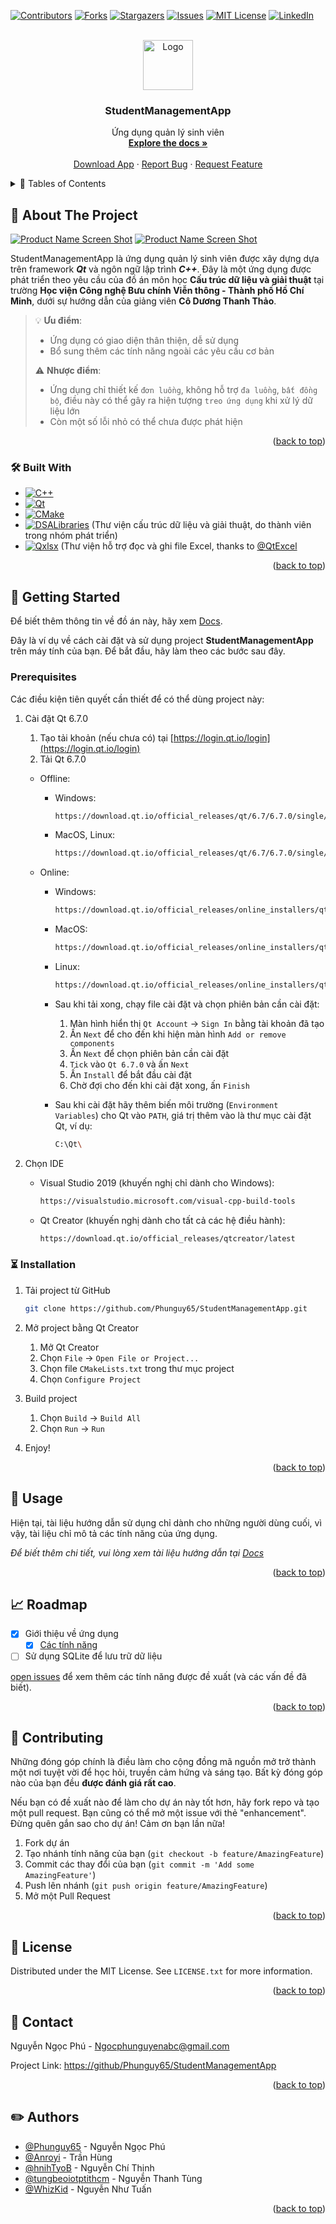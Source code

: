 <!-- Improved compatibility of back to top link: See: https://github.com/othneildrew/Best-README-Template/pull/73 -->
<a name="readme-top"></a>
<!--
*** Thanks for checking out the Best-README-Template. If you have a suggestion
*** that would make this better, please fork the repo and create a pull request
*** or simply open an issue with the tag "enhancement".
*** Don't forget to give the project a star!
*** Thanks again! Now go create something AMAZING! :D
-->

<!-- PROJECT SHIELDS -->
<!--
*** I'm using markdown "reference style" links for readability.
*** Reference links are enclosed in brackets [ ] instead of parentheses ( ).
*** See the bottom of this document for the declaration of the reference variables
*** for contributors-url, forks-url, etc. This is an optional, concise syntax you may use.
*** https://www.markdownguide.org/basic-syntax/#reference-style-links
-->
[![Contributors][contributors-shield]][contributors-url]
[![Forks][forks-shield]][forks-url]
[![Stargazers][stars-shield]][stars-url]
[![Issues][issues-shield]][issues-url]
[![MIT License][license-shield]][license-url]
[![LinkedIn][linkedin-shield]][linkedin-url]

<!-- PROJECT LOGO -->
<br />
<div align="center">
  <a href="https://github.com/Phunguy65/StudentManagementApp">
    <img src="assets/images/StudentManagementAppIcon.png" alt="Logo" width="80" height="80">
  </a>

<h3 align="center">StudentManagementApp</h3>

  <p align="center">
    Ứng dụng quản lý sinh viên
    <br />
    <a href="https://github.com/Phunguy65/StudentManagementApp/"><strong>Explore the docs »</strong></a>
    <br />
    <br />
    <a href="https://github.com/Phunguy65/StudentManagementApp">Download App</a>
    ·
    <a href="https://github.com/Phunguy65/StudentManagementApp/issues/new?labels=bug&template=bug_report.md">Report Bug</a>
    ·
    <a href="https://github.com/Phunguy65/StudentManagementApp/issues/new?labels=enhancement&template=feature_request.md">Request Feature</a>
  </p>
</div>

<!-- TABLE OF CONTENTS -->
<details>
  <summary>&#128221; Tables of Contents</summary>
  <ol>
    <li>
      <a href="#monocle_face-about-the-project">About The Project</a>
      <ul>
        <li><a href="#hammer_and_wrench-built-with">Built With</a></li>
      </ul>
    </li>
    <li>
      <a href="#checkered_flag-getting-started">Getting Started</a>
      <ul>
        <li><a href="#prerequisites">Prerequisites</a></li>
        <li><a href="#hourglass_flowing_sand-installation">Installation</a></li>
      </ul>
    </li>
    <li><a href="#dart-usage">Usage</a></li>
    <li><a href="#chart_with_upwards_trend-roadmap">Roadmap</a></li>
    <li><a href="#tada-contributing">Contributing</a></li>
    <li><a href="#page_with_curl-license">License</a></li>
    <li><a href="#email-contact">Contact</a></li>
    <li><a href="#pencil2-authors">Authors</a></li>
  </ol>
</details>

<!-- ABOUT THE PROJECT -->
## :monocle_face: About The Project

[![Product Name Screen Shot][product-screenshot-01]](https://example.com)
[![Product Name Screen Shot][product-screenshot-02]](https://example.com)

StudentManagementApp là ứng dụng quản lý sinh viên được xây dựng dựa trên framework ***Qt*** và ngôn ngữ lập trình ***C++***.
Đây là một ứng dụng được phát triển theo yêu cầu của đồ án môn học **Cấu trúc dữ liệu và giải thuật** tại trường **Học viện Công nghệ Bưu chính Viễn thông - Thành phố Hồ Chí Minh**, dưới sự hướng dẫn của giảng viên **Cô Dương Thanh Thảo**.

> :bulb: **Ưu điểm**:
>
> * Ứng dụng có giao diện thân thiện, dễ sử dụng
> * Bổ sung thêm các tính năng ngoài các yêu cầu cơ bản
>
> :warning: **Nhược điểm**:
>
> * Ứng dụng chỉ thiết kế `đơn luồng`, không hỗ trợ `đa luồng`, `bất đồng bộ`, điều này có thể gây ra hiện tượng `treo ứng dụng` khi xử lý dữ liệu lớn
> * Còn một số lỗi nhỏ có thể chưa được phát hiện

<p align="right">(<a href="#readme-top">back to top</a>)</p>

### :hammer_and_wrench: Built With

* [![C++][cplusplus]][cplusplus-url]
* [![Qt][qt]][qt-url]
* [![CMake][cmake]][cmake-url]
* [![DSALibraries][dsalibraries]][dsalibraries-url] (Thư viện cấu trúc dữ liệu và giải thuật, do thành viên trong nhóm phát triển)
* [![Qxlsx][qxlsx]][qxlsx-url] (Thư viện hỗ trợ đọc và ghi file Excel, thanks to [@QtExcel](https://github.com/QtExcel)

<p align="right">(<a href="#readme-top">back to top</a>)</p>

<!-- GETTING STARTED -->
## :checkered_flag: Getting Started

Để biết thêm thông tin về đồ án này, hãy xem [Docs](../docs).

Đây là ví dụ về cách cài đặt và sử dụng project **StudentManagementApp** trên máy tính của bạn. Để bắt đầu, hãy làm theo các bước sau đây.

### Prerequisites

Các điều kiện tiên quyết cần thiết để có thể dùng project này:

1. Cài đặt Qt 6.7.0

    1. Tạo tải khoản (nếu chưa có) tại [https://login.qt.io/login](https://login.qt.io/login)
    2. Tải Qt 6.7.0

      * Offline:
        * Windows:

          ```sh
          https://download.qt.io/official_releases/qt/6.7/6.7.0/single/qt-everywhere-src-6.7.0.zip
          ```

        * MacOS, Linux:

          ```sh
          https://download.qt.io/official_releases/qt/6.7/6.7.0/single/qt-everywhere-src-6.7.0.tar.xz
          ```

      * Online:

          * Windows:

            ```sh
            https://download.qt.io/official_releases/online_installers/qt-unified-windows-x64-online.exe
            ```

          * MacOS:

            ```sh
            https://download.qt.io/official_releases/online_installers/qt-unified-mac-x64-online.dmg
            ```

          * Linux:

            ```sh
            https://download.qt.io/official_releases/online_installers/qt-unified-linux-x64-online.run
            ```

          * Sau khi tải xong, chạy file cài đặt và chọn phiên bản cần cài đặt:
            1. Màn hình hiển thị `Qt Account` -> `Sign In` bằng tài khoản đã tạo
            2. Ấn `Next` để cho đến khi hiện màn hình `Add or remove components`
            3. Ấn `Next` để chọn phiên bản cần cài đặt
            4. `Tick` vào `Qt 6.7.0` và ấn `Next`
            5. Ấn `Install` để bắt đầu cài đặt
            6. Chờ đợi cho đến khi cài đặt xong, ấn `Finish`
          * Sau khi cài đặt hãy thêm biến môi trường (`Environment Variables`) cho Qt vào `PATH`, giá trị thêm vào là thư mục cài đặt Qt, ví dụ:

            ```sh
            C:\Qt\
            ```

2. Chọn IDE

    * Visual Studio 2019 (khuyến nghị chỉ dành cho Windows):

      ```sh
      https://visualstudio.microsoft.com/visual-cpp-build-tools
      ```

    * Qt Creator (khuyến nghị dành cho tất cả các hệ điều hành):

        ```sh
        https://download.qt.io/official_releases/qtcreator/latest
        ```

### :hourglass_flowing_sand: Installation

1. Tải project từ GitHub

   ```sh
   git clone https://github.com/Phunguy65/StudentManagementApp.git
   ```

2. Mở project bằng Qt Creator

    1. Mở Qt Creator
    2. Chọn `File` -> `Open File or Project...`
    3. Chọn file `CMakeLists.txt` trong thư mục project
    4. Chọn `Configure Project`

3. Build project

    1. Chọn `Build` -> `Build All`
    2. Chọn `Run` -> `Run`

4. Enjoy!

<p align="right">(<a href="#readme-top">back to top</a>)</p>

<!-- USAGE EXAMPLES -->
## :dart: Usage

Hiện tại, tài liệu hướng dẫn sử dụng chỉ dành cho những người dùng cuối, vì vậy, tài liệu chỉ mô tả các tính năng của ứng dụng.

*Để biết thêm chi tiết, vui lòng xem tài liệu hướng dẫn tại [Docs](../docs)*

<p align="right">(<a href="#readme-top">back to top</a>)</p>

<!-- ROADMAP -->
## :chart_with_upwards_trend: Roadmap

* [x] Giới thiệu về ứng dụng
  * [x] [Các tính năng](../docs/FeatureRequest.md)
* [ ] Sử dụng SQLite để lưu trữ dữ liệu

[open issues](https://github/Phunguy65/StudentManagementApp/issues) để xem thêm các tính năng được đề xuất (và các vấn đề đã biết).

<p align="right">(<a href="#readme-top">back to top</a>)</p>

<!-- CONTRIBUTING -->
## :tada: Contributing

Những đóng góp chính là điều làm cho cộng đồng mã nguồn mở trở thành một nơi tuyệt vời để học hỏi, truyền cảm hứng và sáng tạo. Bất kỳ đóng góp nào của bạn đều **được đánh giá rất cao**.

Nếu bạn có đề xuất nào để làm cho dự án này tốt hơn, hãy fork repo và tạo một pull request. Bạn cũng có thể mở một issue với thẻ "enhancement".
Đừng quên gắn sao cho dự án! Cảm ơn bạn lần nữa!

1. Fork dự án
2. Tạo nhánh tính năng của bạn (`git checkout -b feature/AmazingFeature`)
3. Commit các thay đổi của bạn (`git commit -m 'Add some AmazingFeature'`)
4. Push lên nhánh (`git push origin feature/AmazingFeature`)
5. Mở một Pull Request

<p align="right">(<a href="#readme-top">back to top</a>)</p>

<!-- LICENSE -->
## :page_with_curl: License

Distributed under the MIT License. See `LICENSE.txt` for more information.

<p align="right">(<a href="#readme-top">back to top</a>)</p>

<!-- CONTACT -->
## :email: Contact

Nguyễn Ngọc Phú - <Ngocphunguyenabc@gmail.com>

Project Link: [https://github/Phunguy65/StudentManagementApp](https://github/Phunguy65/StudentManagementApp)

<p align="right">(<a href="#readme-top">back to top</a>)</p>

<!-- ACKNOWLEDGMENTS -->
## :pencil2: Authors

* [@Phunguy65](https://github/Phunguy65) - Nguyễn Ngọc Phú
* [@Anroyi](https://github/Anroyi) - Trần Hùng
* [@hnihTyoB](https://github/hnihTyoB) - Nguyễn Chí Thịnh
* [@tungbeoiotptithcm](https://github.com/tungbeoiotptithcm) - Nguyễn Thanh Tùng
* [@WhizKid](https://github.com/tuannguyen1229) - Nguyễn Như Tuấn

<p align="right">(<a href="#readme-top">back to top</a>)</p>

<!-- MARKDOWN LINKS & IMAGES -->
<!-- https://www.markdownguide.org/basic-syntax/#reference-style-links -->
[contributors-shield]: https://img.shields.io/github/contributors/Phunguy65/StudentManagementApp.svg?style=for-the-badge
[contributors-url]: https://github.com/Phunguy65/StudentManagementApp/graphs/contributors
[forks-shield]: https://img.shields.io/github/forks/Phunguy65/StudentManagementApp.svg?style=for-the-badge
[forks-url]: https://github.com/Phunguy65/StudentManagementApp/forks
[stars-shield]: https://img.shields.io/github/stars/Phunguy65/StudentManagementApp.svg?style=for-the-badge
[stars-url]: https://github.com/Phunguy65/StudentManagementApp/stargazers
[issues-shield]: https://img.shields.io/github/issues/Phunguy65/StudentManagementApp.svg?style=for-the-badge
[issues-url]: https://github.com/Phunguy65/StudentManagementApp/issues
[license-shield]: https://img.shields.io/github/license/Phunguy65/StudentManagementApp.svg?style=for-the-badge
[license-url]: https://github.com/Phunguy65/StudentManagementApp/blob/master/LICENSE.txt
[linkedin-shield]: https://img.shields.io/badge/-LinkedIn-black.svg?style=for-the-badge&logo=linkedin&colorB=555
[linkedin-url]: https://www.linkedin.com/in/ph%C3%BA-nguy%E1%BB%85n-ng%E1%BB%8Dc-82084a287/
[product-screenshot-01]: assets/images/OverviewTab.png
[product-screenshot-02]: assets/images/StatisticsTab.png
[cplusplus]: https://img.shields.io/badge/c++-23-00599C?style=flat&logo=cplusplus&logoColor=blue
[cplusplus-url]: https://isocpp.org/
[qt]: https://img.shields.io/badge/Qt-6.7.0-41CD52?style=flat&logo=qt&logoColor=#41CD52
[qt-url]: https://www.qt.io/
[cmake]: https://img.shields.io/badge/CMake-3.21.1-blue?style=flat&logo=cmake&logoColor=#064F8C
[cmake-url]: https://cmake.org/
[dsalibraries]: https://img.shields.io/badge/DSALibraries-1.0.0-FFA500?style=flat&logo=github&logoColor=FFA500
[dsalibraries-url]: https://github.com/Phunguy65/DSALibraries
[qxlsx]: https://img.shields.io/badge/QXlsx-1.4.8-FF0000?style=flat&logo=github&logoColor=FF0000
[qxlsx-url]: https://github.com/QtExcel/QXlsx
